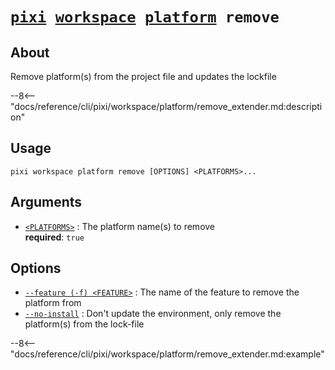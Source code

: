 <!--- This file is autogenerated. Do not edit manually! -->
# <code>[pixi](../../../pixi.md) [workspace](../../workspace.md) [platform](../platform.md) remove</code>

## About
Remove platform(s) from the project file and updates the lockfile

--8<-- "docs/reference/cli/pixi/workspace/platform/remove_extender.md:description"

## Usage
```
pixi workspace platform remove [OPTIONS] <PLATFORMS>...
```

## Arguments
- <a id="arg-<PLATFORMS>" href="#arg-<PLATFORMS>">`<PLATFORMS>`</a>
:  The platform name(s) to remove
<br>**required**: `true`

## Options
- <a id="arg---feature" href="#arg---feature">`--feature (-f) <FEATURE>`</a>
:  The name of the feature to remove the platform from
- <a id="arg---no-install" href="#arg---no-install">`--no-install`</a>
:  Don't update the environment, only remove the platform(s) from the lock-file

--8<-- "docs/reference/cli/pixi/workspace/platform/remove_extender.md:example"
